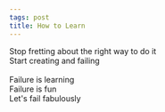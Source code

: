 ```yaml
---
tags: post
title: How to Learn
---
```


Stop fretting about the right way to do it  
Start creating and failing  
\
Failure is learning  
Failure is fun  
Let's fail fabulously

